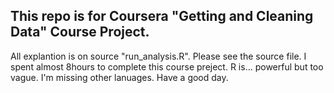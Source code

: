 ## This repo is for Coursera "Getting and Cleaning Data" Course Project.
All explantion is on source "run_analysis.R".
Please see the source file. I spent almost 8hours to complete this course preject. R is... powerful but too vague. I'm missing other lanuages. Have a good day.